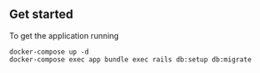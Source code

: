 ## Get started

To get the application running
```
docker-compose up -d
docker-compose exec app bundle exec rails db:setup db:migrate
```

